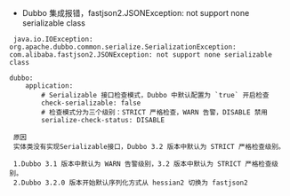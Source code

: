 * Dubbo 集成报错，fastjson2.JSONException: not support none serializable class

```$xslt
 java.io.IOException: org.apache.dubbo.common.serialize.SerializationException: com.alibaba.fastjson2.JSONException: not support none serializable class
```

```$xslt
dubbo:
    application:
        # Serializable 接口检查模式，Dubbo 中默认配置为 `true` 开启检查
        check-serializable: false
        # 检查模式分为三个级别：STRICT 严格检查，WARN 告警，DISABLE 禁用
        serialize-check-status: DISABLE
```

```$xslt
 原因
 实体类没有实现Serializable接口，Dubbo 3.2 版本中默认为 STRICT 严格检查级别。
 
 1.Dubbo 3.1 版本中默认为 WARN 告警级别，3.2 版本中默认为 STRICT 严格检查级别。
 2.Dubbo 3.2.0 版本开始默认序列化方式从 hessian2 切换为 fastjson2
 
```